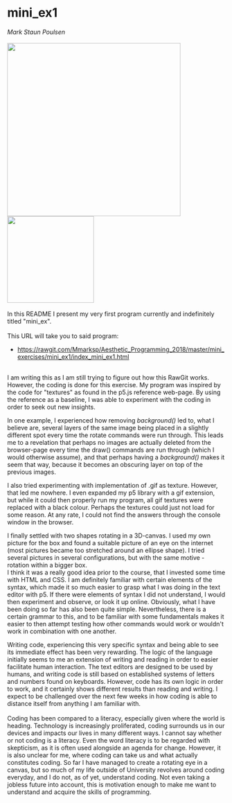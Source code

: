 # mini_ex1
*Mark Staun Poulsen*
</br>
</br>
<img src="https://github.com/Mmarksp/Aesthetic_Programming_2018/blob/master/mini_exercises/mini_ex1/d07324422504970dd3b59f1d92d163c1.jpg" width="400"></br>
<img src="https://github.com/Mmarksp/Aesthetic_Programming_2018/blob/master/mini_exercises/mini_ex1/0e2fda308e3a8ae0edce4536e3b10f5d.png" width="200">
</br>
</br>
In this README I present my very first program currently and indefinitely titled "mini_ex".</br></br>
This URL will take you to said program:
- https://rawgit.com/Mmarksp/Aesthetic_Programming_2018/master/mini_exercises/mini_ex1/index_mini_ex1.html
</br>
I am writing this as I am still trying to figure out how this RawGit works. However, the coding is done for this exercise.
My program was inspired by the code for "textures" as found in the p5.js reference web-page. By using the reference as a baseline, I was able to experiment with the coding in order to seek out new insights.

In one example, I experienced how removing *background()* led to, what I believe are, several layers of the same image being placed in a slightly different spot every time the rotate commands were run through. This leads me to a revelation that perhaps no images are actually deleted from the browser-page every time the draw() commands are run through (which I would otherwise assume), and that perhaps having a *background()* makes it seem that way, because it becomes an obscuring layer on top of the previous images.</br>

I also tried experimenting with implementation of .gif as texture. However, that led me nowhere. I even expanded my p5 library with a gif extension, but while it could then properly run my program, all gif textures were replaced with a black colour. Perhaps the textures could just not load for some reason. At any rate, I could not find the answers through the console window in the browser.</br>

I finally settled with two shapes rotating in a 3D-canvas. I used my own picture for the box and found a suitable picture of an eye on the internet (most pictures became too stretched around an ellipse shape). I tried several pictures in several configurations, but with the same motive - rotation within a bigger box.
</br>I think it was a really good idea prior to the course, that I invested some time with HTML and CSS. I am definitely familiar with certain elements of the syntax, which made it so much easier to grasp what I was doing in the text editor with p5. If there were elements of syntax I did not understand, I would then experiment and observe, or look it up online. Obviously, what I have been doing so far has also been quite simple. Nevertheless, there is a certain grammar to this, and to be familiar with some fundamentals makes it easier to then attempt testing how other commands would work or wouldn't work in combination with one another.</br>

Writing code, experiencing this very specific syntax and being able to see its immediate effect has been very rewarding. The logic of the language initially seems to me an extension of writing and reading in order to easier facilitate human interaction. The text editors are designed to be used by humans, and writing code is still based on established systems of letters and numbers found on keyboards. However, code has its own logic in order to work, and it certainly shows different results than reading and writing. I expect to be challenged over the next few weeks in how coding is able to distance itself from anything I am familiar with. 
</br></br>
Coding has been compared to a literacy, especially given where the world is heading. Technology is increasingly proliferated, coding surrounds us in our devices and impacts our lives in many different ways.
I cannot say whether or not coding is a literacy. Even the word literacy is to be regarded with skepticism, as it is often used alongside an agenda for change. However, it is also unclear for me, where coding can take us and what actually constitutes coding. So far I have managed to create a rotating eye in a canvas, but so much of my life outside of University revolves around coding everyday, and I do not, as of yet, understand coding. Not even taking a jobless future into account, this is motivation enough to make me want to understand and acquire the skills of programming.
